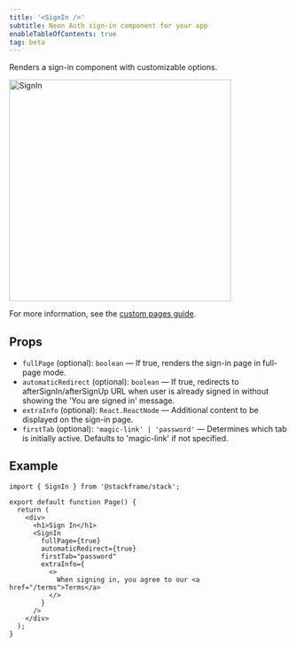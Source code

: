 ```yaml
---
title: '<SignIn />'
subtitle: Neon Auth sign-in component for your app
enableTableOfContents: true
tag: beta
---
```


Renders a sign-in component with customizable options.

<img src="/docs/neon-auth/sign-in.png" alt="SignIn" width="400" />

For more information, see the [custom pages guide](/docs/neon-auth/customization/custom-pages).

## Props

- `fullPage` (optional): `boolean` — If true, renders the sign-in page in full-page mode.
- `automaticRedirect` (optional): `boolean` — If true, redirects to afterSignIn/afterSignUp URL when user is already signed in without showing the 'You are signed in' message.
- `extraInfo` (optional): `React.ReactNode` — Additional content to be displayed on the sign-in page.
- `firstTab` (optional): `'magic-link' | 'password'` — Determines which tab is initially active. Defaults to 'magic-link' if not specified.

## Example

```tsx
import { SignIn } from '@stackframe/stack';

export default function Page() {
  return (
    <div>
      <h1>Sign In</h1>
      <SignIn
        fullPage={true}
        automaticRedirect={true}
        firstTab="password"
        extraInfo={
          <>
            When signing in, you agree to our <a href="/terms">Terms</a>
          </>
        }
      />
    </div>
  );
}
```
